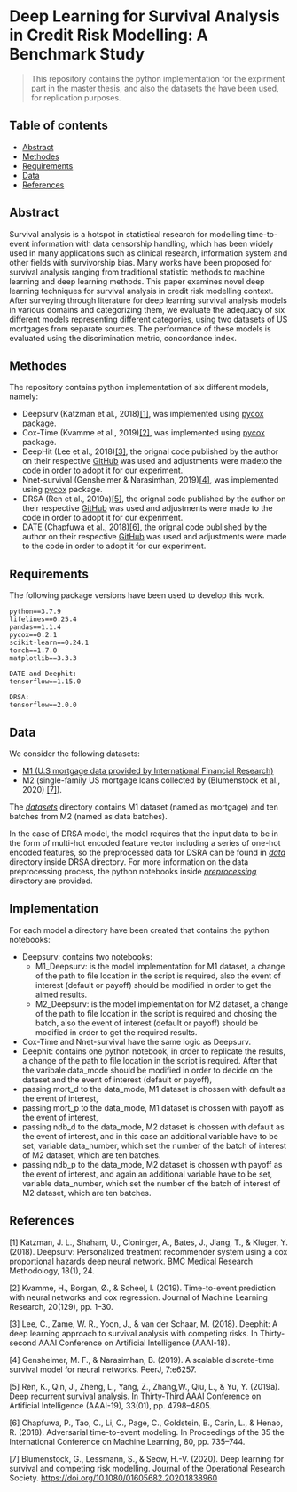 # Deep Learning for Survival Analysis in Credit Risk Modelling: A Benchmark Study
> This repository contains the python implementation for the expirment part in the master thesis, and also the datasets the have been used, for replication purposes. 

## Table of contents
* [Abstract](#abstract)
* [Methodes](#methods)
* [Requirements](#requirements)
* [Data](#data)
* [References](#references)

## Abstract
Survival analysis is a hotspot in statistical research for modelling time-to-event information
with data censorship handling, which has been widely used in many applications such as
clinical research, information system and other fields with survivorship bias. Many works
have been proposed for survival analysis ranging from traditional statistic methods to machine
learning and deep learning methods. This paper examines novel deep learning techniques for
survival analysis in credit risk modelling context. After surveying through literature for deep
learning survival analysis models in various domains and categorizing them, we evaluate the
adequacy of six different models representing different categories, using two datasets of US
mortgages from separate sources. The performance of these models is evaluated using the
discrimination metric, concordance index.

## Methodes 
The repository contains python implementation of six different models, namely:
* Deepsurv (Katzman et al., 2018)<a href="#references">[1]</a>, was implemented using [pycox](https://github.com/havakv/pycox) package.
* Cox-Time (Kvamme et al., 2019)<a href="#references">[2]</a>, was implemented using [pycox](https://github.com/havakv/pycox) package.
* DeepHit (Lee et al., 2018)<a href="#references">[3]</a>, the orignal code published by the author on their respective [GitHub](https://github.com/chl8856/DeepHit) was used and adjustments were madeto the code in order to adopt it for our experiment.
* Nnet-survival (Gensheimer & Narasimhan, 2019)<a href="#references">[4]</a>, was implemented using [pycox](https://github.com/havakv/pycox) package.
* DRSA (Ren et al., 2019a)<a href="#references">[5]</a>, the orignal code published by the author on their respective [GitHub](https://github.com/rk2900/DRSA) was used and adjustments were made to the code in order to adopt it for our experiment.
* DATE (Chapfuwa et al., 2018)<a href="#references">[6]</a>, the orignal code published by the author on their respective [GitHub](https://github.com/paidamoyo/adversarial_time_to_event) was used and adjustments were made to the code in order to adopt it for our experiment.


## Requirements
The following package versions have been used to develop this work.
```
python==3.7.9
lifelines==0.25.4
pandas==1.1.4
pycox==0.2.1
scikit-learn==0.24.1
torch==1.7.0
matplotlib==3.3.3

DATE and Deephit:
tensorflow==1.15.0

DRSA: 
tensorflow==2.0.0
```
## Data
We consider the following datasets:
- [M1 (U.S mortgage data provided by International Financial Research)](http://www.internationalfinancialresearch.org)
- M2 (single-family US mortgage loans collected by (Blumenstock et al., 2020) <a href="#references">[7]</a>).

The [*datasets*](./datasets) directory contains M1 dataset (named as mortgage) and ten batches from M2 (named as data batches).

In the case of DRSA model, the model requires that the input data to be in the form of multi-hot encoded feature vector including a series of one-hot
encoded features, so the preprocessed data for DSRA can be found in [*data*](./DRSA/data) directory inside DRSA directory. For more information on the data preprocessing process, the python notebooks inside [*preprocessing*](./DRSA/preprocessing) directory are provided.

## Implementation

For each model a directory have been created that contains the python notebooks: 
* Deepsurv: contains two notebooks:
  * M1_Deepsurv: is the model implementation for M1 dataset, a change of the path to file location in the script is required, also the event of interest (default or payoff) should be modified in order to get the aimed results.
  * M2_Deepsurv: is the model implementation for M2 dataset, a change of the path to file location in the script is required and chosing the batch, also the event of interest (default or payoff) should be modified in order to get the required results.
* Cox-Time and Nnet-survival have the same logic as Deepsurv.
* Deephit: contains one python notebook, in order to replicate the results, a change of the path to file location in the script is required. After that the varibale data_mode should be modified in order to decide on the dataset and the event of interest (default or payoff), 
 * passing mort_d to the data_mode, M1 dataset is chossen with default as the event of interest,
 * passing mort_p to the data_mode, M1 dataset is chossen with payoff as the event of interest,
 * passing ndb_d to the data_mode, M2 dataset is chossen with default as the event of interest, and in this case an additional variable have to be set, variable data_number, which set the number of the batch of interest of M2 dataset, which are ten batches.  
 * passing ndb_p to the data_mode, M2 dataset is chossen with payoff as the event of interest, and again an additional variable have to be set, variable data_number, which set the number of the batch of interest of M2 dataset, which are ten batches.

## References
  \[1\] Katzman, J. L., Shaham, U., Cloninger, A., Bates, J., Jiang, T., & Kluger, Y. (2018). Deepsurv:
Personalized treatment recommender system using a cox proportional hazards deep
neural network. BMC Medical Research Methodology, 18(1), 24. 

  \[2\] Kvamme, H., Borgan, Ø., & Scheel, I. (2019). Time-to-event prediction with neural networks
and cox regression. Journal of Machine Learning Research, 20(129), pp. 1–30. 

  \[3\] Lee, C., Zame, W. R., Yoon, J., & van der Schaar, M. (2018). Deephit: A deep learning approach
to survival analysis with competing risks. In Thirty-second AAAI Conference on Artificial
Intelligence (AAAI-18). 

  \[4\] Gensheimer, M. F., & Narasimhan, B. (2019). A scalable discrete-time survival model for neural
networks. PeerJ, 7:e6257. 

  \[5\] Ren, K., Qin, J., Zheng, L., Yang, Z., Zhang,W., Qiu, L., & Yu, Y. (2019a). Deep recurrent survival
analysis. In Thirty-Third AAAI Conference on Artificial Intelligence (AAAI-19), 33(01), pp.
4798–4805. 

  \[6\] Chapfuwa, P., Tao, C., Li, C., Page, C., Goldstein, B., Carin, L., & Henao, R. (2018). Adversarial
time-to-event modeling. In Proceedings of the 35 the International Conference on Machine
Learning, 80, pp. 735–744. 

  \[7\] Blumenstock, G., Lessmann, S., & Seow, H.-V. (2020). Deep learning for survival and competing
risk modelling. Journal of the Operational Research Society. https://doi.org/10.1080/01605682.2020.1838960

